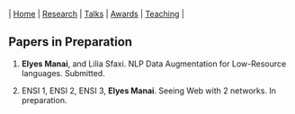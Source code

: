 | [Home](index.md) | [Research](research.md) | [Talks](talks.md) | [Awards](awards.md) | [Teaching](teaching.md) |


## Papers in Preparation
1. **Elyes Manai**, and Lilia Sfaxi. NLP Data Augmentation for Low-Resource languages. Submitted.

2. ENSI 1, ENSI 2, ENSI 3, **Elyes Manai**. Seeing Web with 2 networks. In preparation.